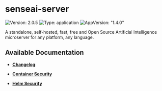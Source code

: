 # senseai-server

![Version: 2.0.5](https://img.shields.io/badge/Version-2.0.5-informational?style=flat-square) ![Type: application](https://img.shields.io/badge/Type-application-informational?style=flat-square) ![AppVersion: "1.4.0"](https://img.shields.io/badge/AppVersion-"1.4.0"-informational?style=flat-square)

A standalone, self-hosted, fast, free and Open Source Artificial Intelligence microserver for any platform, any language.

## Available Documentation

- [**Changelog**](CHANGELOG)

- [**Container Security**](container-security)

- [**Helm Security**](helm-security)

